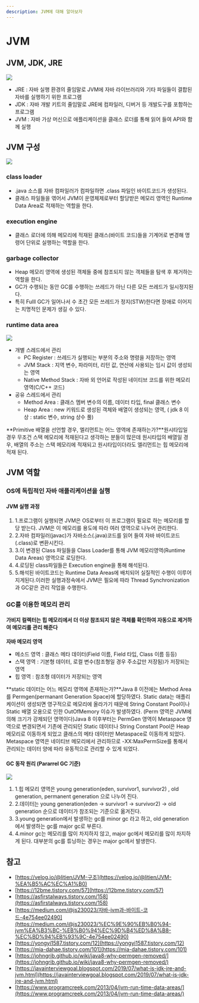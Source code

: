 ```yaml
---
description: JVM에 대해 알아보자
---
```


# JVM

## JVM, JDK, JRE <a href="#jvm-jdk-jre" id="jvm-jdk-jre"></a>

![](https://files.gitbook.com/v0/b/gitbook-28427.appspot.com/o/assets%2F-M5HOStxvx-Jr0fqZhyW%2F-MG7lYH7h3eKB140HOuL%2F-MG7oGnFMcDEj0nvLhBK%2Fjdk-jvm.png?alt=media\&token=40631b1f-50b8-4ba4-8831-66c09c97d98e)

* JRE : 자바 실행 환경의 줄임말로 JVM에 자바 라이브러리와 기타 파일들이 결합된 자바를 실행하기 위한 프로그램
* JDK : 자바 개발 키트의 줄임말로 JRE에 컴파일러, 디버거 등 개발도구를 포함하는 프로그램
* JVM : 자바 가상 머신으로 애플리케이션을 클래스 로더를 통해 읽어 들여 API와 함께 실행

## JVM 구성 <a href="#jvm" id="jvm"></a>

![](https://files.gitbook.com/v0/b/gitbook-28427.appspot.com/o/assets%2F-M5HOStxvx-Jr0fqZhyW%2F-MG6-n2RCnRrss4KBsSz%2F-MG7f7yiI\_\_p7MZ5dcR4%2Fimage.png?alt=media\&token=67393c91-2a56-4277-8a88-f2e606f80969)

### class loader <a href="#class-loader" id="class-loader"></a>

* .java 소스를 자바 컴파일러가 컴파일하면 .class 파일인 바이트코드가 생성된다.
* 클래스 파일들을 엮어서 JVM이 운영체제로부터 할당받은 메모리 영역인 Runtime Data Area로 적재하는 역할을 한다.

### execution engine <a href="#execution-engine" id="execution-engine"></a>

* 클래스 로더에 의해 메모리에 적재된 클래스(바이트 코드)들을 기계어로 변경해 명령어 단위로 실행하는 역할을 한다.

### garbage collector <a href="#garbage-collector" id="garbage-collector"></a>

* Heap 메모리 영역에 생성된 객체들 중에 참조되지 않는 객체들을 탐색 후 제거하는 역할을 한다.
* GC가 수행되는 동안 GC를 수행하는 쓰레드가 아닌 다른 모든 쓰레드가 일시정지된다.
* 특히 Fulll GC가 일어나서 수 초간 모든 쓰레드가 정지(STW)한다면 장애로 이어지는 치명적인 문제가 생길 수 있다.

### runtime data area <a href="#runtime-data-area" id="runtime-data-area"></a>

![](https://files.gitbook.com/v0/b/gitbook-28427.appspot.com/o/assets%2F-M5HOStxvx-Jr0fqZhyW%2F-MG7lYH7h3eKB140HOuL%2F-MG7ov6KmXeojWPxIgHX%2FJVM-runtime-data-area.jpg?alt=media\&token=ca767b87-39a2-4b6c-b00a-a0ff42833f6f)

* 개별 스레드에서 관리
  * PC Register : 쓰레드가 실행되는 부분의 주소와 명령을 저장하는 영역
  * JVM Stack : 지역 변수, 파라미터, 리턴 값, 연산에 사용되는 임시 값이 생성되는 영역
  * Native Method Stack : 자바 외 언어로 작성된 네이티브 코드를 위한 메모리 영역(C/C++ 코드)
* 공유 스레드에서 관리
  * Method Area : 클래스 멤버 변수의 이름, 데이터 타입, final 클래스 변수
  * Heap Area : new 키워드로 생성된 객체와 배열이 생성되는 영역, ( jdk 8 이상 : static 변수, string 상수 풀)

**Primitive 배열을 선언할 경우, 엘리먼트는 어느 영역에 존재하는가?**원시타입일 경우 무조건 스택 메모리에 적재된다고 생각하는 분들이 많은데 원시타입의 배열일 경우, 배열의 주소는 스택 메모리에 적재되고 원시타입이더라도 엘리먼트는 힙 메모리에 적재 된다.

## JVM 역할 <a href="#jvm-1" id="jvm-1"></a>

### OS에 독립적인 자바 애플리케이션을 실행 <a href="#os" id="os"></a>

#### JVM 실행 과정 <a href="#jvm-2" id="jvm-2"></a>

1. 1.프로그램이 실행되면 JVM은 OS로부터 이 프로그램이 필요로 하는 메모리를 할당 받는다. JVM은 이 메모리를 용도에 따라 여러 영역으로 나누어 관리한다.
2. 2.자바 컴파일러(javac)가 자바소스(.java)코드를 읽어 들여 자바 바이트코드(.class)로 변환시킨다.
3. 3.이 변경된 Class 파일들을 Class Loader를 통해 JVM 메모리영역(Runtime Data Areas) 영역으로 로딩한다.
4. 4.로딩된 class파일들은 Execution engine을 통해 해석된다.
5. 5.해석된 바이트코드는 Runtime Data Areas에 배치되어 실질적인 수행이 이루어지게된다.이러한 실행과정속에서 JVM은 필요에 따라 Thread Synchronization과 GC같은 관리 작업을 수행한다.

### GC를 이용한 메모리 관리 <a href="#gc" id="gc"></a>

#### 가비지 컬렉터는 힙 메모리에서 더 이상 참조되지 않은 객체를 확인하여 자동으로 제거하여 메모리를 관리 해준다 <a href="#undefined-1" id="undefined-1"></a>

**자바 메모리 영역**

* 메소드 영역 : 클래스 메타 데이터(Field 이름, Field 타입, Class 이름 등등)
* 스택 영역 : 기본형 데이터, 로컬 변수(참조형일 경우 주소값만 저장됨)가 저장되는 영역
* 힙 영역 : 참조형 데이터가 저장되는 영역

**static 데이터는 어느 메모리 영역에 존재하는가?**Java 8 이전에는 Method Area를 Permgen(permanant Generation Space)에 할당하였다. Static data는 애플리케이션이 생성되면 영구적으로 메모리에 올라가기 때문에 String Constant Pool이나 Static 배열 오용으로 인한 OutOfMemory 이슈가 발생하였다. (Perm 영역은 JVM에 의해 크기가 강제되던 영역이다)Java 8 이후부터는 PermGen 영역이 Metaspace 영역으로 변경되면서 기존에 관리되던 Static 데이터나 String Constant Pool은 Heap 메모리로 이동하게 되었고 클래스의 메타 데이터만 Metaspace로 이동하게 되었다. Metaspace 영역은 네이티브 메모리에서 관리하므로 -XX:MaxPermSize를 통해서 관리되는 데이터 양에 따라 유동적으로 관리할 수 있게 되었다.

#### GC 동작 원리 (Pararrel GC 기준) <a href="#gc-pararrel-gc" id="gc-pararrel-gc"></a>

![](https://files.gitbook.com/v0/b/gitbook-28427.appspot.com/o/assets%2F-M5HOStxvx-Jr0fqZhyW%2F-MG6-n2RCnRrss4KBsSz%2F-MG7kB2WBDrImeVa2ILB%2F22296F3C58FF0CA120.jpg?alt=media\&token=28e830c4-ac42-479a-9786-7d1208d2d911)

1. 1.힙 메모리 영역은 young generation(eden, survivor1, survivor2) , old generation, permanent generation 으로 나누어 진다.
2. 2.데이터는 young generation(eden → survivor1 → survivor2) → old generation 순으로 데이터가 참조되는 기준으로 옮겨진다.
3. 3.young generation에서 발생하는 gc를 minor gc 라고 하고, old generation에서 발생하는 gc를 major gc로 부른다.
4. 4.minor gc는 메모리를 많이 차지하지 않고, major gc에서 메모리를 많이 차지하게 된다. 대부분의 gc를 튜닝하는 경우는 major gc에서 발생한다.

## 참고 <a href="#undefined" id="undefined"></a>

* ​[https://velog.io/@litien/JVM-구조](https://velog.io/@litien/JVM-%EA%B5%AC%EC%A1%B0)​
* ​[https://12bme.tistory.com/57](https://12bme.tistory.com/57)​
* ​[https://asfirstalways.tistory.com/158](https://asfirstalways.tistory.com/158)​
* ​[https://medium.com/@js230023/자바-jvm과-바이트-코드-4e754ee02490](https://medium.com/@js230023/%EC%9E%90%EB%B0%94-jvm%EA%B3%BC-%EB%B0%94%EC%9D%B4%ED%8A%B8-%EC%BD%94%EB%93%9C-4e754ee02490)​
* ​[https://yongyi1587.tistory.com/12](https://yongyi1587.tistory.com/12)​
* ​[https://mia-dahae.tistory.com/101](https://mia-dahae.tistory.com/101)​
* ​[https://johngrib.github.io/wiki/java8-why-permgen-removed/](https://johngrib.github.io/wiki/java8-why-permgen-removed/)​
* ​[https://javainterviewgoal.blogspot.com/2019/07/what-is-jdk-jre-and-jvm.html](https://javainterviewgoal.blogspot.com/2019/07/what-is-jdk-jre-and-jvm.html)​
* ​[https://www.programcreek.com/2013/04/jvm-run-time-data-areas/](https://www.programcreek.com/2013/04/jvm-run-time-data-areas/)​
